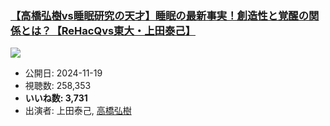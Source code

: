 ### [【高橋弘樹vs睡眠研究の天才】睡眠の最新事実！創造性と覚醒の関係とは？【ReHacQvs東大・上田泰己】](https://www.youtube.com/watch?v=I--nTX0cKwQ)
[![](https://img.youtube.com/vi/I--nTX0cKwQ/sddefault.jpg)](https://www.youtube.com/watch?v=I--nTX0cKwQ)
-   公開日: 2024-11-19
-   視聴数: 258,353
-   **いいね数: 3,731**
-   出演者: 上田泰己, [高橋弘樹](/rehacq_fan/people/高橋弘樹 "wikilink")
